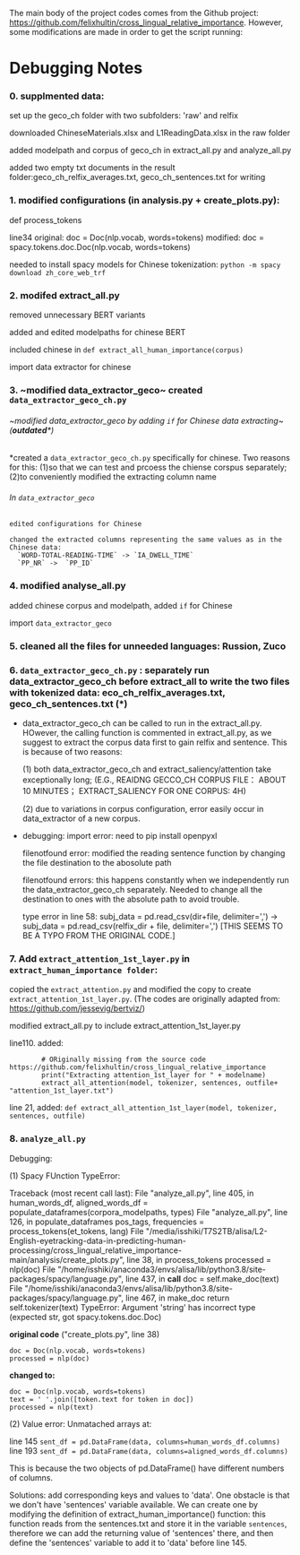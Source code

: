 The main body of the project codes comes from the Github project: https://github.com/felixhultin/cross_lingual_relative_importance.
However, some modifications are made in order to get the script running:
# Debugging Notes

### 0. supplmented data:  
  set up the geco_ch folder with two subfolders: 'raw' and relfix
  
  downloaded ChineseMaterials.xlsx and L1ReadingData.xlsx in the raw folder
  
  added modelpath and corpus of geco_ch in extract_all.py and analyze_all.py
  
  added two empty txt documents in the result folder:geco_ch_relfix_averages.txt, geco_ch_sentences.txt for writing

### 1. modified configurations (in analysis.py + create_plots.py): 

def process_tokens

line34
original:
doc = Doc(nlp.vocab, words=tokens)
modified:
doc = spacy.tokens.doc.Doc(nlp.vocab, words=tokens)

needed to install spacy models for Chinese tokenization: `python -m spacy download zh_core_web_trf`

### 2. modifed extract_all.py
  removed unnecessary BERT variants
  
  added and edited modelpaths for chinese BERT
  
  included chinese in `def extract_all_human_importance(corpus)`
  
  import data extractor for chinese

### 3. ~modified data_extractor_geco~ created `data_extractor_geco_ch.py`

   ###### ~modified data_extractor_geco by adding `if` for Chinese data extracting~ (**outdated***)
   
  *created a `data_extractor_geco_ch.py` specifically for chinese. Two reasons for  this:
    (1)so that we can test and prcoess the chiense corspus separately;
    (2)to conveniently modified the extracting column name
    
   ###### In `data_extractor_geco`
    
    edited configurations for Chinese
    
    changed the extracted columns representing the same values as in the Chinese data:
      `WORD-TOTAL-READING-TIME` -> `IA_DWELL_TIME`
      `PP_NR` ->  `PP_ID`

### 4. modified analyse_all.py
  added chinese corpus and modelpath, added `if` for Chinese
  
  import `data_extractor_geco`

### 5. cleaned all the files for unneeded languages: Russion, Zuco

  
### 6. `data_extractor_geco_ch.py` : separately run data_extractor_geco_ch before extract_all to write the two files with tokenized data: eco_ch_relfix_averages.txt, geco_ch_sentences.txt (*)

- data_extractor_geco_ch can be called to run in the extract_all.py. HOwever, the calling function is commented in extract_all.py, as we suggest to extract the corpus data first to gain relfix and sentence. This is because of two reasons:

    (1) both data_extractor_geco_ch and extract_saliency/attention take exceptionally long; (E.G., REAIDNG GECCO_CH CORPUS FILE： ABOUT 10 MINUTES； EXTRACT_SALIENCY FOR ONE CORPUS: 4H)
    
    (2) due to variations in corpus configuration, error easily occur in data_extractor of a new corpus.

- debugging: 
    import error: need to pip install openpyxl
    
    filenotfound error: modified the reading sentence function by changing the file destination to the abosolute path
    
    filenotfound errors: this happens constantly when we independently run the data_extractor_geco_ch separately. Needed to change all the destination to ones with the absolute path to avoid trouble.
    
    type error in line 58:  subj_data = pd.read_csv(dir+file, delimiter=',') -> subj_data = pd.read_csv(relfix_dir + file, delimiter=',') [THIS SEEMS TO BE A TYPO FROM THE ORIGINAL CODE.]
    
 
    
### 7.  Add `extract_attention_1st_layer.py` in `extract_human_importance folder`:

copied the `extract_attention.py` and modified the copy to create `extract_attention_1st_layer.py`. (The codes are originally adapted from: https://github.com/jessevig/bertviz/)

modified extract_all.py to include extract_attention_1st_layer.py

line110. added:
```
        # ORiginally missing from the source code https://github.com/felixhultin/cross_lingual_relative_importance
        print("Extracting attention_1st_layer for " + modelname)
        extract_all_attention(model, tokenizer, sentences, outfile+ "attention_1st_layer.txt")
```
line 21, added:
`def extract_all_attention_1st_layer(model, tokenizer, sentences, outfile)`

### 8. `analyze_all.py` 
Debugging:

(1) Spacy FUnction TypeError:

Traceback (most recent call last):
  File "analyze_all.py", line 405, in <module>
    human_words_df, aligned_words_df = populate_dataframes(corpora_modelpaths, types)
  File "analyze_all.py", line 126, in populate_dataframes
    pos_tags, frequencies = process_tokens(et_tokens, lang)
  File "/media/isshiki/T7S2TB/alisa/L2-English-eyetracking-data-in-predicting-human-processing/cross_lingual_relative_importance-main/analysis/create_plots.py", line 38, in process_tokens
    processed = nlp(doc)
  File "/home/isshiki/anaconda3/envs/alisa/lib/python3.8/site-packages/spacy/language.py", line 437, in __call__
    doc = self.make_doc(text)
  File "/home/isshiki/anaconda3/envs/alisa/lib/python3.8/site-packages/spacy/language.py", line 467, in make_doc
    return self.tokenizer(text)
TypeError: Argument 'string' has incorrect type (expected str, got spacy.tokens.doc.Doc)
  
 **original code** ("create_plots.py", line 38)
```
doc = Doc(nlp.vocab, words=tokens)
processed = nlp(doc)
```
 **changed to:**
```
doc = Doc(nlp.vocab, words=tokens)
text = ' '.join([token.text for token in doc])
processed = nlp(text)
```
(2) Value error: Unmatached arrays at:

line 145 `sent_df = pd.DataFrame(data, columns=human_words_df.columns)`
line 193 `sent_df = pd.DataFrame(data, columns=aligned_words_df.columns)`

This is because the two objects of pd.DataFrame() have different numbers of columns. 

Solutions: add corresponding keys and values to 'data'. One obstacle is that we don't have 'sentences' variable available. We can create one by modifying the definition of extract_human_importance() function: this function reads from the sentences.txt and store it in the variable `sentences`, therefore we can add the returning value of 'sentences' there, and then define the 'sentences' variable  to add it to 'data' before line 145.
